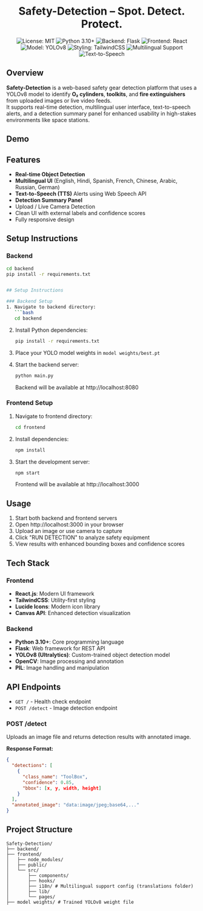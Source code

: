 <div align="center">
  <h1>Safety-Detection – Spot. Detect. Protect.</h1>
  <p>
    <img src="https://img.shields.io/badge/License-MIT-yellow.svg" alt="License: MIT">
    <img src="https://img.shields.io/badge/Python-3.10+-blue?style=flat&logo=python" alt="Python 3.10+">
    <img src="https://img.shields.io/badge/Backend-Flask-black?style=flat&logo=flask" alt="Backend: Flask">
    <img src="https://img.shields.io/badge/Frontend-React-blue?style=flat&logo=react" alt="Frontend: React">
    <img src="https://img.shields.io/badge/Model-YOLOv8-blueviolet?style=flat" alt="Model: YOLOv8">
    <img src="https://img.shields.io/badge/Styling-TailwindCSS-cyan?style=flat&logo=tailwindcss" alt="Styling: TailwindCSS">
    <img src="https://img.shields.io/badge/Feature-Multilingual-green?style=flat" alt="Multilingual Support">
    <img src="https://img.shields.io/badge/Feature-TTS-orange?style=flat" alt="Text-to-Speech">
  </p>
</div>


##  Overview

**Safety-Detection** is a web-based safety gear detection platform that uses a YOLOv8 model to identify **O₂ cylinders**, **toolkits**, and **fire extinguishers** from uploaded images or live video feeds.  
It supports real-time detection, multilingual user interface, text-to-speech alerts, and a detection summary panel for enhanced usability in high-stakes environments like space stations.

##  Demo

##  Features

-  **Real-time Object Detection**
-  **Multilingual UI** (English, Hindi, Spanish, French, Chinese, Arabic, Russian, German)
-  **Text-to-Speech (TTS)** Alerts using Web Speech API
-  **Detection Summary Panel**
-  Upload / Live Camera Detection
-  Clean UI with external labels and confidence scores
-  Fully responsive design

##  Setup Instructions

###  Backend

```bash
cd backend
pip install -r requirements.txt


## Setup Instructions

### Backend Setup
1. Navigate to backend directory:
   ```bash
   cd backend
   ```

2. Install Python dependencies:
   ```bash
   pip install -r requirements.txt
   ```

3. Place your YOLO model weights in `model weights/best.pt`

4. Start the backend server:
   ```bash
   python main.py
   ```
   Backend will be available at http://localhost:8080

### Frontend Setup
1. Navigate to frontend directory:
   ```bash
   cd frontend
   ```

2. Install dependencies:
   ```bash
   npm install
   ```

3. Start the development server:
   ```bash
   npm start
   ```
   Frontend will be available at http://localhost:3000

## Usage
1. Start both backend and frontend servers
2. Open http://localhost:3000 in your browser
3. Upload an image or use camera to capture
4. Click "RUN DETECTION" to analyze safety equipment
5. View results with enhanced bounding boxes and confidence scores

## Tech Stack
### Frontend
- **React.js**: Modern UI framework
- **TailwindCSS**: Utility-first styling
- **Lucide Icons**: Modern icon library
- **Canvas API**: Enhanced detection visualization

### Backend
- **Python 3.10+**: Core programming language
- **Flask**: Web framework for REST API
- **YOLOv8 (Ultralytics)**: Custom-trained object detection model
- **OpenCV**: Image processing and annotation
- **PIL**: Image handling and manipulation

## API Endpoints
- `GET /` - Health check endpoint
- `POST /detect` - Image detection endpoint

### POST /detect
Uploads an image file and returns detection results with annotated image.

**Response Format:**
```json
{
  "detections": [
    {
      "class_name": "ToolBox",
      "confidence": 0.85,
      "bbox": [x, y, width, height]
    }
  ],
  "annotated_image": "data:image/jpeg;base64,..."
}
```

## Project Structure
```
Safety-Detection/
├── backend/
├── frontend/
│   ├── node_modules/
│   ├── public/
│   └── src/
│       ├── components/
│       ├── hooks/
│       ├── i18n/ # Multilingual support config (translations folder)
│       ├── lib/
│       └── pages/
├── model weights/ # Trained YOLOv8 weight file

```